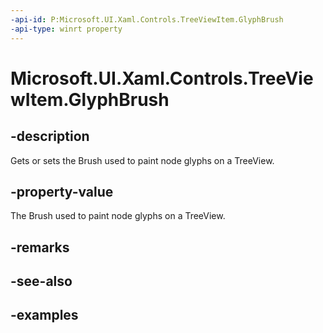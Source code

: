 ```yaml
---
-api-id: P:Microsoft.UI.Xaml.Controls.TreeViewItem.GlyphBrush
-api-type: winrt property
---
```


<!-- Property syntax.
public Brush GlyphBrush { get;  set; }
-->

# Microsoft.UI.Xaml.Controls.TreeViewItem.GlyphBrush

## -description

Gets or sets the Brush used to paint node glyphs on a TreeView.

## -property-value

The Brush used to paint node glyphs on a TreeView.

## -remarks

## -see-also

## -examples

